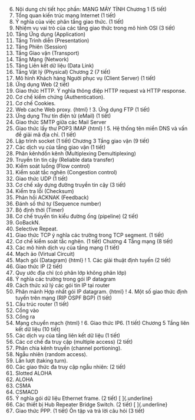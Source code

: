 6. Nội dung chi tiết học phần: MẠNG MÁY TÍNH
Chương 1 (5 tiết)
1. Tổng quan kiến trúc mạng Internet (1 tiết)
2. Ý nghĩa của việc phân tầng giao thức. (1 tiết)
3. Nhiệm vụ vai trò của các tầng giao thức trong mô hình OSI (3 tiết)
1. Tầng Ứng dụng (Application)
2. Tầng Trình diễn (Presentation)
3. Tầng Phiên (Session)
4. Tầng Giao vận (Transport)
5. Tầng Mạng (Network)
6. Tầng Liên kết dữ liệu (Data Link)
7. Tầng Vật lý (Physical)
Chương 2 (7 tiết)
1. Mô hình Khách hàng Người phục vụ (Client Server) (1 tiết)
2. Ứng dụng Web (2 tiết)
1. Giao thức HTTP. Ý nghĩa thông điệp HTTP request và HTTP response.
2. Cơ chế kiểm chứng (Authentication).
3. Cơ chế Cookies.
4. Web cache Web proxy.
{html}
! 3. Ứng dụng FTP (1 tiết)
4. Ứng dụng Thư tín điện tử (eMail) (1 tiết)
1. Giao thức SMTP giữa các Mail Server
2. Giao thức lấy thư POP3 IMAP
{html}
! 5. Hệ thống tên miền DNS và vấn đề giải mã địa chỉ. (1 tiết)
6. Lập trình socket (1 tiết)
Chương 3 Tầng giao vận (9 tiết)
1. Các dịch vụ của tầng giao vận (1 tiết)
1. Phân kênhdồn kênh (Multiplexing Demultiplexing)
2. Truyền tin tin cậy (Reliable data transfer)
3. Kiểm soát luồng (Flow control)
4. Kiểm soát tắc nghẽn (Congestion control)
2. Giao thức UDP (1 tiết)
3. Cơ chế xây dựng đường truyền tin cậy (3 tiết)
1. Kiểm tra lỗi (Checksum)
2. Phản hồi ACKNAK (Feedback)
3. Đánh số thứ tự (Sequence number)
4. Bộ định thời (Timer)
4. Cơ chế truyền tin kiểu đường ống (pipeline) (2 tiết)
1. GoBackN.
2. Selective Repeat.
3. Giao thức TCP ý nghĩa các trường trong TCP segment. (1 tiết)
4. Cơ chế kiểm soát tắc nghẽn. (1 tiết)
Chương 4 Tầng mạng (8 tiết)
1. Các mô hình dịch vụ của tầng mạng (1 tiết)
1. Mạch ảo (Virtual Circuit)
2. Mạch gói (Datagram)
{html}
! 1. Các giải thuật định tuyến (2 tiết)
2. Giao thức IP (2 tiết)
1. Quy ước địa chỉ (có phân lớp không phân lớp)
2. Ý nghĩa các trường trong gói IP datagram
3. Cách thức xử lý các gói tin IP tại router
4. Phân mảnh Hợp nhất gói IP datagram.
{html}
! 4. Một số giao thức định tuyến trên mạng (RIP OSPF BGP) (1 tiết)
5. Cấu trúc router (1 tiết)
1. Cổng vào
2. Cổng ra
3. Mạng chuyển mạch
{html}
! 6. Giao thức IP6. (1 tiết)
Chương 5 Tầng liên kết dữ liệu (10 tiết)
1. Các dịch vụ của tầng liên kết dữ liệu (1 tiết)
2. Các cơ chế đa truy cập (multiple access) (2 tiết)
1. Phân chia kênh truyền (channel portioning).
2. Ngẫu nhiên (random access).
3. Lần lượt (taking turn).
3. Các giao thức đa truy cập ngẫu nhiên: (2 tiết)
1. Slotted ALOHA
2. ALOHA
3. CSMA
4. CSMACD
4. Ý nghĩa gói dữ liệu Ethernet frame. (2 tiết) [ ]{.underline}
5. Các thiết bị Hub Repeater Bridge Switch. (2 tiết) [ ]{.underline}
6. Giao thức PPP. (1 tiết)
Ôn tập và trả lời câu hỏi (3 tiết)
